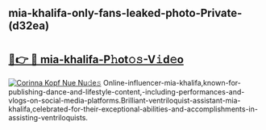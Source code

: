 ## mia-khalifa-only-fans​-leaked-photo​-Private-(d32ea)


# <h2><a href="https://mediaupload.pro?title=mia-khalifa&ref=git">🔗👉 🔴 mia-khalifa-P𝚑ot𝚘𝚜-V𝚒d𝚎o</a></h2>

[![Corinna Kopf Nue Nu𝚍e𝚜](https://i.imgur.com/0qMVB7G.gif)](https://mediaupload.pro?title=mia-khalifa&ref=git)
Online-influencer-mia-khalifa,known-for-publishing-dance-and-lifestyle-content,-including-performances-and-vlogs-on-social-media-platforms.Brilliant-ventriloquist-assistant-mia-khalifa,celebrated-for-their-exceptional-abilities-and-accomplishments-in-assisting-ventriloquists.  